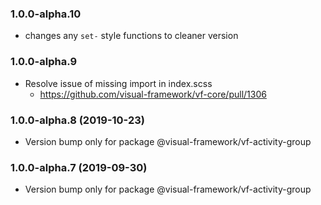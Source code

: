 ### 1.0.0-alpha.10

* changes any `set-` style functions to cleaner version

### 1.0.0-alpha.9

* Resolve issue of missing import in index.scss
  * https://github.com/visual-framework/vf-core/pull/1306

### 1.0.0-alpha.8 (2019-10-23)

* Version bump only for package @visual-framework/vf-activity-group

### 1.0.0-alpha.7 (2019-09-30)

* Version bump only for package @visual-framework/vf-activity-group

